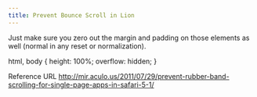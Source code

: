 ```yaml
---
title: Prevent Bounce Scroll in Lion
---
```


Just make sure you zero out the margin and padding on those elements as well (normal in any reset or normalization).

html, body {
  height: 100%;
  overflow: hidden;
}

Reference URL http://mir.aculo.us/2011/07/29/prevent-rubber-band-scrolling-for-single-page-apps-in-safari-5-1/